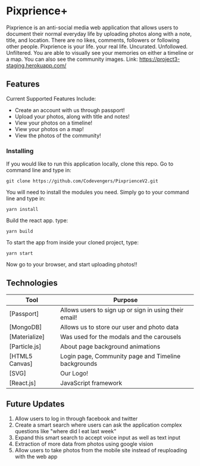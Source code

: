 # Pixprience+ 

Pixprience is an anti-social media web application that allows users to document their normal everyday life by uploading photos along with a note, title, and location. There are no likes, comments, followers or following other people. Pixprience is your life. your real life. Uncurated. Unfollowed. Unfiltered. You are able to visually see your memories on either a timeline or a map. You can also see the community images.
Link: https://project3-staging.herokuapp.com/

## Features

Current Supported Features Include:
* Create an account with us through passport!
* Upload your photos, along with title and notes!
* View your photos on a timeline!
* View your photos on a map!
* View the photos of the community!

### Installing

If you would like to run this application locally, clone this repo. Go to command line and type in:
```
git clone https://github.com/Codevengers/PixprienceV2.git
```

You will need to install the modules you need. Simply go to your command line and type in: 
```
yarn install
```
Build the react app. type:
```
yarn build
```
To start the app from inside your cloned project, type:
```
yarn start
```
Now go to your browser, and start uploading photos!! 


## Technologies

| Tool   | Purpose|
| ------------- | ------------- |
| [Passport] |Allows users to sign up or sign in using their email! |
| [MongoDB] | Allows us to store our user and photo data |
| [Materialize]| Was used for the modals and the carousels|
| [Particle.js] | About page background animations |
| [HTML5 Canvas] |  Login page, Community page and Timeline backgrounds |
| [SVG] | Our Logo! |
| [React.js] | JavaScript framework| 



## Future Updates

1. Allow users to log in through facebook and twitter
2. Create a smart search where users can ask the application complex questions like "where did I eat last week"
3. Expand this smart search to accept voice input as well as text input
4. Extraction of more data from photos using google vision 
5. Allow users to take photos from the mobile site instead of reuploading with the web app

